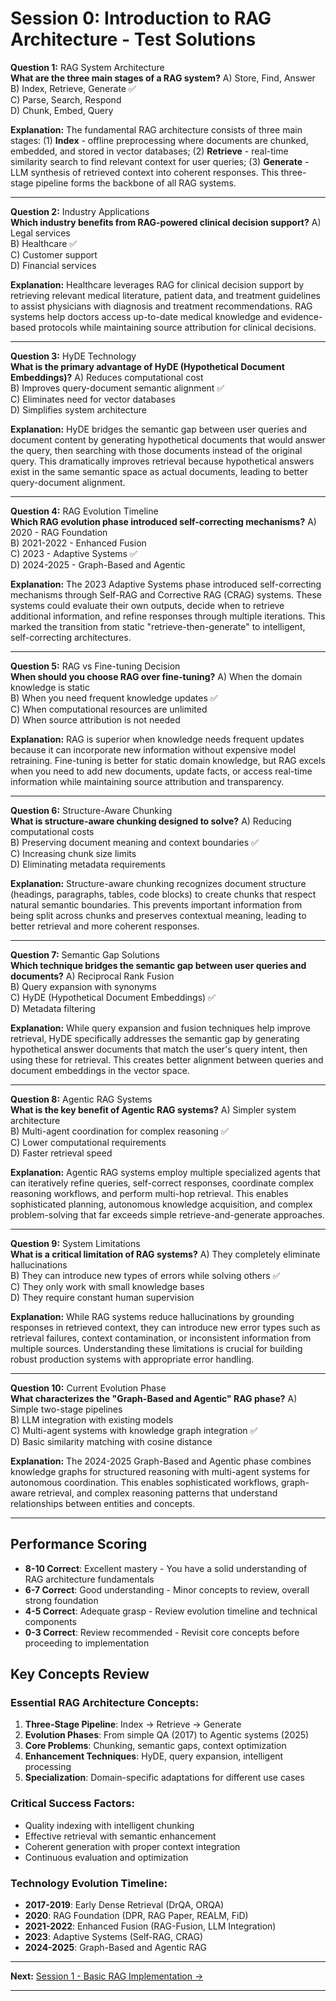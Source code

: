 # Session 0: Introduction to RAG Architecture - Test Solutions

**Question 1:** RAG System Architecture  
**What are the three main stages of a RAG system?**
A) Store, Find, Answer  
B) Index, Retrieve, Generate ✅  
C) Parse, Search, Respond  
D) Chunk, Embed, Query  

**Explanation:** The fundamental RAG architecture consists of three main stages: (1) **Index** - offline preprocessing where documents are chunked, embedded, and stored in vector databases; (2) **Retrieve** - real-time similarity search to find relevant context for user queries; (3) **Generate** - LLM synthesis of retrieved context into coherent responses. This three-stage pipeline forms the backbone of all RAG systems.

---

**Question 2:** Industry Applications  
**Which industry benefits from RAG-powered clinical decision support?**
A) Legal services  
B) Healthcare ✅  
C) Customer support  
D) Financial services  

**Explanation:** Healthcare leverages RAG for clinical decision support by retrieving relevant medical literature, patient data, and treatment guidelines to assist physicians with diagnosis and treatment recommendations. RAG systems help doctors access up-to-date medical knowledge and evidence-based protocols while maintaining source attribution for clinical decisions.

---

**Question 3:** HyDE Technology  
**What is the primary advantage of HyDE (Hypothetical Document Embeddings)?**
A) Reduces computational cost  
B) Improves query-document semantic alignment ✅  
C) Eliminates need for vector databases  
D) Simplifies system architecture  

**Explanation:** HyDE bridges the semantic gap between user queries and document content by generating hypothetical documents that would answer the query, then searching with those documents instead of the original query. This dramatically improves retrieval because hypothetical answers exist in the same semantic space as actual documents, leading to better query-document alignment.

---

**Question 4:** RAG Evolution Timeline  
**Which RAG evolution phase introduced self-correcting mechanisms?**
A) 2020 - RAG Foundation  
B) 2021-2022 - Enhanced Fusion  
C) 2023 - Adaptive Systems ✅  
D) 2024-2025 - Graph-Based and Agentic  

**Explanation:** The 2023 Adaptive Systems phase introduced self-correcting mechanisms through Self-RAG and Corrective RAG (CRAG) systems. These systems could evaluate their own outputs, decide when to retrieve additional information, and refine responses through multiple iterations. This marked the transition from static "retrieve-then-generate" to intelligent, self-correcting architectures.

---

**Question 5:** RAG vs Fine-tuning Decision  
**When should you choose RAG over fine-tuning?**
A) When the domain knowledge is static  
B) When you need frequent knowledge updates ✅  
C) When computational resources are unlimited  
D) When source attribution is not needed  

**Explanation:** RAG is superior when knowledge needs frequent updates because it can incorporate new information without expensive model retraining. Fine-tuning is better for static domain knowledge, but RAG excels when you need to add new documents, update facts, or access real-time information while maintaining source attribution and transparency.

---

**Question 6:** Structure-Aware Chunking  
**What is structure-aware chunking designed to solve?**
A) Reducing computational costs  
B) Preserving document meaning and context boundaries ✅  
C) Increasing chunk size limits  
D) Eliminating metadata requirements  

**Explanation:** Structure-aware chunking recognizes document structure (headings, paragraphs, tables, code blocks) to create chunks that respect natural semantic boundaries. This prevents important information from being split across chunks and preserves contextual meaning, leading to better retrieval and more coherent responses.

---

**Question 7:** Semantic Gap Solutions  
**Which technique bridges the semantic gap between user queries and documents?**
A) Reciprocal Rank Fusion  
B) Query expansion with synonyms  
C) HyDE (Hypothetical Document Embeddings) ✅  
D) Metadata filtering  

**Explanation:** While query expansion and fusion techniques help improve retrieval, HyDE specifically addresses the semantic gap by generating hypothetical answer documents that match the user's query intent, then using these for retrieval. This creates better alignment between queries and document embeddings in the vector space.

---

**Question 8:** Agentic RAG Systems  
**What is the key benefit of Agentic RAG systems?**
A) Simpler system architecture  
B) Multi-agent coordination for complex reasoning ✅  
C) Lower computational requirements  
D) Faster retrieval speed  

**Explanation:** Agentic RAG systems employ multiple specialized agents that can iteratively refine queries, self-correct responses, coordinate complex reasoning workflows, and perform multi-hop retrieval. This enables sophisticated planning, autonomous knowledge acquisition, and complex problem-solving that far exceeds simple retrieve-and-generate approaches.

---

**Question 9:** System Limitations  
**What is a critical limitation of RAG systems?**
A) They completely eliminate hallucinations  
B) They can introduce new types of errors while solving others ✅  
C) They only work with small knowledge bases  
D) They require constant human supervision  

**Explanation:** While RAG systems reduce hallucinations by grounding responses in retrieved context, they can introduce new error types such as retrieval failures, context contamination, or inconsistent information from multiple sources. Understanding these limitations is crucial for building robust production systems with appropriate error handling.

---

**Question 10:** Current Evolution Phase  
**What characterizes the "Graph-Based and Agentic" RAG phase?**
A) Simple two-stage pipelines  
B) LLM integration with existing models  
C) Multi-agent systems with knowledge graph integration ✅  
D) Basic similarity matching with cosine distance  

**Explanation:** The 2024-2025 Graph-Based and Agentic phase combines knowledge graphs for structured reasoning with multi-agent systems for autonomous coordination. This enables sophisticated workflows, graph-aware retrieval, and complex reasoning patterns that understand relationships between entities and concepts.

---

## Performance Scoring

- **8-10 Correct**: Excellent mastery - You have a solid understanding of RAG architecture fundamentals  
- **6-7 Correct**: Good understanding - Minor concepts to review, overall strong foundation  
- **4-5 Correct**: Adequate grasp - Review evolution timeline and technical components  
- **0-3 Correct**: Review recommended - Revisit core concepts before proceeding to implementation  

## Key Concepts Review

### Essential RAG Architecture Concepts:  
1. **Three-Stage Pipeline**: Index → Retrieve → Generate  
2. **Evolution Phases**: From simple QA (2017) to Agentic systems (2025)  
3. **Core Problems**: Chunking, semantic gaps, context optimization  
4. **Enhancement Techniques**: HyDE, query expansion, intelligent processing  
5. **Specialization**: Domain-specific adaptations for different use cases  

### Critical Success Factors:  
- Quality indexing with intelligent chunking  
- Effective retrieval with semantic enhancement  
- Coherent generation with proper context integration  
- Continuous evaluation and optimization  

### Technology Evolution Timeline:  
- **2017-2019**: Early Dense Retrieval (DrQA, ORQA)  
- **2020**: RAG Foundation (DPR, RAG Paper, REALM, FiD)  
- **2021-2022**: Enhanced Fusion (RAG-Fusion, LLM Integration)  
- **2023**: Adaptive Systems (Self-RAG, CRAG)  
- **2024-2025**: Graph-Based and Agentic RAG  
---

**Next:** [Session 1 - Basic RAG Implementation →](Session1_Basic_RAG_Implementation.md)

---
